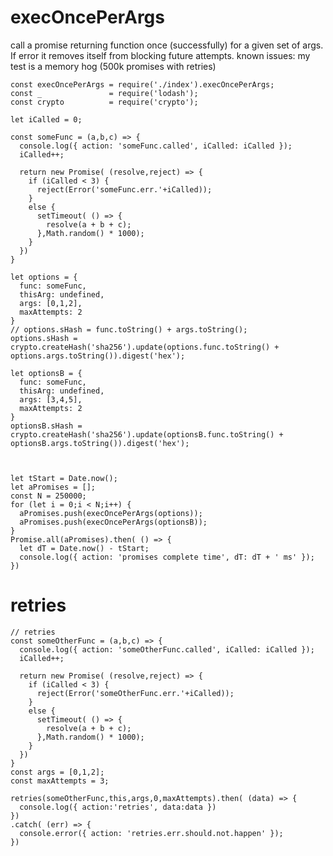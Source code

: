 execOncePerArgs
===

call a promise returning function once (successfully) for a given set of args. If error it removes itself from blocking future attempts. known issues: my test is a memory hog (500k promises with retries)

    const execOncePerArgs = require('./index').execOncePerArgs;
    const _               = require('lodash');
    const crypto          = require('crypto');

    let iCalled = 0;

    const someFunc = (a,b,c) => {
      console.log({ action: 'someFunc.called', iCalled: iCalled });
      iCalled++;

      return new Promise( (resolve,reject) => {
        if (iCalled < 3) {
          reject(Error('someFunc.err.'+iCalled));
        }
        else {
          setTimeout( () => {
            resolve(a + b + c);
          },Math.random() * 1000);        
        }
      })
    }

    let options = {
      func: someFunc,
      thisArg: undefined,
      args: [0,1,2],
      maxAttempts: 2
    }
    // options.sHash = func.toString() + args.toString();  
    options.sHash = crypto.createHash('sha256').update(options.func.toString() + options.args.toString()).digest('hex');

    let optionsB = {
      func: someFunc,
      thisArg: undefined,
      args: [3,4,5],
      maxAttempts: 2
    }
    optionsB.sHash = crypto.createHash('sha256').update(optionsB.func.toString() + optionsB.args.toString()).digest('hex');



    let tStart = Date.now();
    let aPromises = [];
    const N = 250000;
    for (let i = 0;i < N;i++) {
      aPromises.push(execOncePerArgs(options));  
      aPromises.push(execOncePerArgs(optionsB));  
    }
    Promise.all(aPromises).then( () => {
      let dT = Date.now() - tStart;
      console.log({ action: 'promises complete time', dT: dT + ' ms' });
    })


retries
===

    // retries
    const someOtherFunc = (a,b,c) => {
      console.log({ action: 'someOtherFunc.called', iCalled: iCalled });
      iCalled++;

      return new Promise( (resolve,reject) => {
        if (iCalled < 3) {
          reject(Error('someOtherFunc.err.'+iCalled));
        }
        else {
          setTimeout( () => {
            resolve(a + b + c);
          },Math.random() * 1000);        
        }
      })
    }
    const args = [0,1,2];
    const maxAttempts = 3;

    retries(someOtherFunc,this,args,0,maxAttempts).then( (data) => {
      console.log({ action:'retries', data:data })
    })
    .catch( (err) => {
      console.error({ action: 'retries.err.should.not.happen' });
    })

